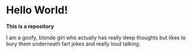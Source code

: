 # Hello World!

__This is a repository__

I am a goofy, blonde girl who actually has really deep thoughts but likes to bury them underneath fart jokes and really loud talking.


